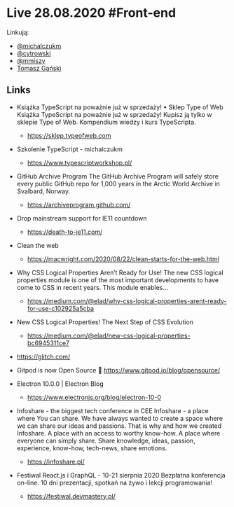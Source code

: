 # Live 28.08.2020 #Front-end

Linkują:

- [@michalczukm](https://twitter.com/michalczukm)
- [@cytrowski](https://twitter.com/cytrowski)
- [@mmiszy](https://twitter.com/mmiszy)
- [Tomasz Gański](https://www.linkedin.com/in/tomaszganski)

## Links

- Książka TypeScript na poważnie już w sprzedaży! • Sklep Type of Web
  Książka TypeScript na poważnie już w sprzedaży! Kupisz ją tylko w sklepie Type of Web. Kompendium wiedzy i kurs TypeScripta.

  - https://sklep.typeofweb.com

- Szkolenie TypeScript - michalczukm
  - https://www.typescriptworkshop.pl/
- GitHub Archive Program
  The GitHub Archive Program will safely store every public GitHub repo for 1,000 years in the Arctic World Archive in Svalbard, Norway.

  - https://archiveprogram.github.com/

- Drop mainstream support for IE11 countdown
  - https://death-to-ie11.com/
- Clean the web
  - https://macwright.com/2020/08/22/clean-starts-for-the-web.html
- Why CSS Logical Properties Aren’t Ready for Use!
  The new CSS logical properties module is one of the most important developments to have come to CSS in recent years. This module enables…

  - https://medium.com/@elad/why-css-logical-properties-arent-ready-for-use-c102925a5cba

- New CSS Logical Properties!
  The Next Step of CSS Evolution

  - https://medium.com/@elad/new-css-logical-properties-bc6945311ce7

- https://glitch.com/
- Gitpod is now Open Source 🎉
  https://www.gitpod.io/blog/opensource/

- Electron 10.0.0 | Electron Blog
  - https://www.electronjs.org/blog/electron-10-0
- Infoshare - the biggest tech conference in CEE
  Infoshare - a place where You can share. We have always wanted to create a space where we can share our ideas and passions. That is why and how we created Infoshare. A place with an access to worthy know-how. A place where everyone can simply share. Share knowledge, ideas, passion, experience, know-how, tech-news, share emotions.

  - https://infoshare.pl/

- Festiwal React.js i GraphQL - 10-21 sierpnia 2020
  Bezpłatna konferencja on-line. 10 dni prezentacji, spotkań na żywo i lekcji programowania!

  - https://festiwal.devmastery.pl/
